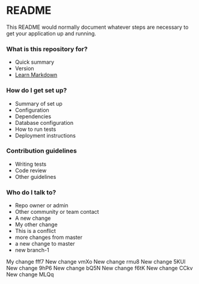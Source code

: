 # README #

This README would normally document whatever steps are necessary to get your application up and running.

### What is this repository for? ###

* Quick summary
* Version
* [Learn Markdown](https://bitbucket.org/tutorials/markdowndemo)

### How do I get set up? ###

* Summary of set up
* Configuration
* Dependencies
* Database configuration
* How to run tests
* Deployment instructions

### Contribution guidelines ###

* Writing tests
* Code review
* Other guidelines

### Who do I talk to? ###

* Repo owner or admin
* Other community or team contact
* A new change
* My other change
* This is a conflict
* more changes from master
* a new change to master
* new branch-1


My change
fff7
New change vmXo 
New change rmu8 
New change 5KUl 
New change 9hP6 
New change bQ5N 
New change f6tK 
New change CCkv 
New change MLQq 
